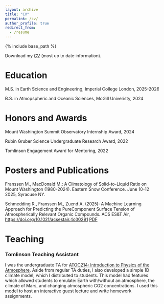 ```yaml
---
layout: archive
title: "CV"
permalink: /cv/
author_profile: true
redirect_from:
  - /resume
---
```


{% include base_path %}

Download my [CV](/files/Resume__V5_.pdf) (most up to date information).

Education
======
M.S. in Earth Science and Engineering, Imperial College London, 2025-2026

B.S. in Atmopspheric and Oceanic Sciences, McGill Univeristy, 2024

Honors and Awards
======
Mount Washington Summit Observatory Internship Award, 2024

Rubin Gruber Science Undergraduate Research Award, 2022

Tomlinson Engagement Award for Mentoring, 2022
  
Posters and Publications
======

Franssen M., MacDonald M.: A Climatology of Solid-to-Liquid Ratio on Mount Washington (1980-2024). Eastern Snow Conference. June 10-12 2025, Syracuse NY.

Schmedding R., Franssen M., Zuend A. (2025): A Machine Learning Approach for Predicting the PureComponent Surface Tension of Atmospherically Relevant Organic Compounds. ACS ES&T Air, https://doi.org/10.1021/acsestair.4c00291 [PDF](/files/schmedding-franssen-zuend-ml.pdf)

Teaching
======

### Tomlinson Teaching Assistant
I was the undergraduate TA for [ATOC214: Introduction to Physics of the Atmosphere](https://www.mcgill.ca/study/2024-2025/courses/atoc-214). Aside from regular TA duties, I also developed a simple 1D climate model, which I distributed to students. This model had features which allowed students to emulate: Earth with/without an atmosphere, the climate of Mars, and changing atmospheric CO2 concentrations. I used this model to host an interactive guest lecture and write homework assignments.

  
